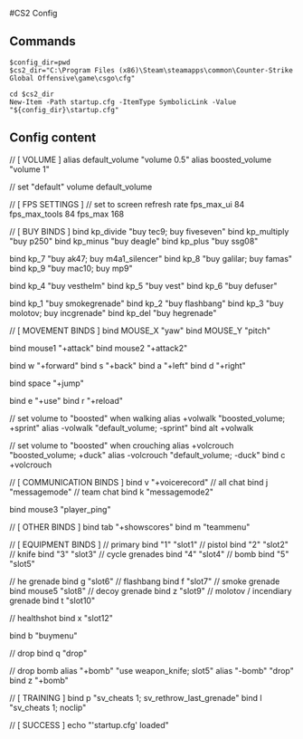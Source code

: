 #CS2 Config
## Commands

```
$config_dir=pwd
$cs2_dir="C:\Program Files (x86)\Steam\steamapps\common\Counter-Strike Global Offensive\game\csgo\cfg"

cd $cs2_dir
New-Item -Path startup.cfg -ItemType SymbolicLink -Value "${config_dir}\startup.cfg"
```
## Config content
// [ VOLUME ]
alias default_volume "volume 0.5"
alias boosted_volume "volume 1"

// set "default" volume
default_volume

// [ FPS SETTINGS ]
// set to screen refresh rate
fps_max_ui 84
fps_max_tools 84
fps_max 168

// [ BUY BINDS ]
bind kp_divide "buy tec9; buy fiveseven"
bind kp_multiply "buy p250"
bind kp_minus "buy deagle"
bind kp_plus "buy ssg08"

bind kp_7 "buy ak47; buy m4a1_silencer"
bind kp_8 "buy galilar; buy famas"
bind kp_9 "buy mac10; buy mp9"

bind kp_4 "buy vesthelm"
bind kp_5 "buy vest"
bind kp_6 "buy defuser"

bind kp_1 "buy smokegrenade"
bind kp_2 "buy flashbang"
bind kp_3 "buy molotov; buy incgrenade"
bind kp_del "buy hegrenade"

// [ MOVEMENT BINDS ]
bind MOUSE_X "yaw"
bind MOUSE_Y "pitch"

bind mouse1 "+attack"
bind mouse2 "+attack2"

bind w "+forward"
bind s "+back"
bind a "+left"
bind d "+right"

bind space "+jump"

bind e "+use"
bind r "+reload"

// set volume to "boosted" when walking
alias +volwalk "boosted_volume; +sprint"
alias -volwalk "default_volume; -sprint"
bind alt +volwalk

// set volume to "boosted" when crouching
alias +volcrouch "boosted_volume; +duck"
alias -volcrouch "default_volume; -duck"
bind c +volcrouch

// [ COMMUNICATION BINDS ]
bind v "+voicerecord"
// all chat
bind j "messagemode"
// team chat
bind k "messagemode2"

bind mouse3 "player_ping"

// [ OTHER BINDS ]
bind tab "+showscores"
bind m "teammenu"

// [ EQUIPMENT BINDS ]
// primary
bind "1" "slot1"
// pistol
bind "2" "slot2"
// knife
bind "3" "slot3"
// cycle grenades
bind "4" "slot4"
// bomb
bind "5" "slot5"

// he grenade
bind g "slot6"
// flashbang
bind f "slot7"
// smoke grenade
bind mouse5 "slot8"
// decoy grenade
bind z "slot9"
// molotov / incendiary grenade
bind t "slot10"

// healthshot
bind x "slot12"

bind b "buymenu"

// drop
bind q "drop"

// drop bomb
alias "+bomb" "use weapon_knife; slot5"
alias "-bomb" "drop"
bind z "+bomb"

// [ TRAINING ]
bind p "sv_cheats 1; sv_rethrow_last_grenade"
bind l "sv_cheats 1; noclip"

// [ SUCCESS ]
echo "'startup.cfg' loaded"
